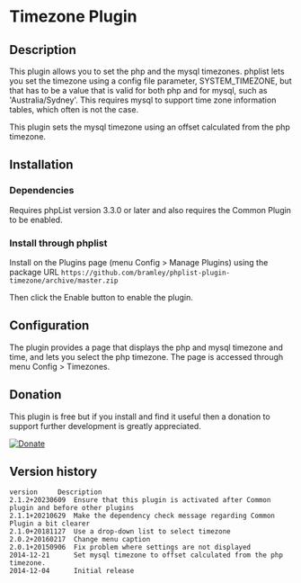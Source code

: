 # Timezone Plugin #

## Description ##

This plugin allows you to set the php and the mysql timezones.
phplist lets you set the timezone using a config file parameter, SYSTEM_TIMEZONE, but that has to be a value that is valid for both
php and for mysql, such as 'Australia/Sydney'. This requires mysql to support time zone information tables, which often is not the case.

This plugin sets the mysql timezone using an offset calculated from the php timezone.

## Installation ##

### Dependencies ###

Requires phpList version 3.3.0 or later and also requires the Common Plugin to be enabled.

### Install through phplist ###

Install on the Plugins page (menu Config > Manage Plugins) using the package URL `https://github.com/bramley/phplist-plugin-timezone/archive/master.zip`

Then click the Enable button to enable the plugin.

## Configuration ##

The plugin provides a page that displays the php and mysql timezone and time, and lets you select the php timezone.
The page is accessed through menu Config > Timezones.

## Donation ##

This plugin is free but if you install and find it useful then a donation to support further development is greatly appreciated.

[![Donate](https://www.paypalobjects.com/en_US/i/btn/btn_donate_LG.gif)](https://www.paypal.com/cgi-bin/webscr?cmd=_s-xclick&hosted_button_id=W5GLX53WDM7T4)

## Version history ##

    version     Description
    2.1.2+20230609  Ensure that this plugin is activated after Common plugin and before other plugins
    2.1.1+20210629  Make the dependency check message regarding Common Plugin a bit clearer
    2.1.0+20181127  Use a drop-down list to select timezone
    2.0.2+20160217  Change menu caption
    2.0.1+20150906  Fix problem where settings are not displayed
    2014-12-21      Set mysql timezone to offset calculated from the php timezone.
    2014-12-04      Initial release
